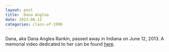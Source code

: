 ```yaml
---
layout: post
title:  Dana Anglea
date: 2013-06-12
categories: class-of-1990
---
```


Dana, aka Dana Anglea Rankin, passed away in Indiana on June 12, 2013. A memorial video dedicated to her can be found [here](http://www.youtube.com/watch?v=KyDWCv65wMo).


